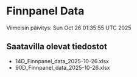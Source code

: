 # Finnpanel Data

Viimeisin päivitys: Sun Oct 26 01:35:55 UTC 2025

## Saatavilla olevat tiedostot
- 14D_Finnpanel_data_2025-10-26.xlsx
- 90D_Finnpanel_data_2025-10-26.xlsx
